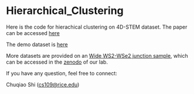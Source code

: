 # Hierarchical_Clustering

Here is the code for hierachical clustering on 4D-STEM dataset. The paper can be accessed [here](https://www.nature.com/articles/s41524-022-00793-9)

The demo dataset is [here](https://drive.google.com/file/d/1H9Sy8IgPXOddjXupLK4bVpNLUOM_ANXa/view?usp=sharing)

More datasets are provided on an [Wide WS2-WSe2 junction sample](https://pubs.acs.org/doi/full/10.1021/acs.nanolett.8b00952?af=R&targetTab=std&mi=aayia761&AllField=nano&target=default), which can be accessed in the [zenodo](https://zenodo.org/communities/hanlab-rice/?page=1&size=20) of our lab.

If you have any question, feel free to connect:

Chuqiao Shi (cs109@rice.edu)

